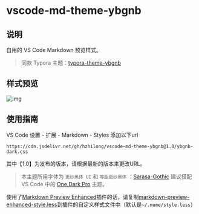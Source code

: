 # vscode-md-theme-ybgnb

## 说明

自用的 VS Code Markdown 预览样式。

> 同款 Typora 主题：[typora-theme-ybgnb](https://github.com/hzhilong/typora-theme-ybgnb)

## 样式预览

![img](https://cdn.jsdelivr.net/gh/hzhilong/person-picture@main/img/2022-09/20220929072040-1664407241.png)

## 使用指南

VS Code 设置 - 扩展 - Markdown - Styles 添加以下url

```url
https://cdn.jsdelivr.net/gh/hzhilong/vscode-md-theme-ybgnb@1.0/ybgnb-dark.css
```

其中【1.0】为发布的版本，请根据最新的版本来更改URL。

> 本主题所用字体为 `更纱黑体 UI` 和 `等距更纱黑体` ：[Sarasa-Gothic](https://github.com/be5invis/Sarasa-Gothic)
> 建议搭配 VS Code 中的 [One Dark Pro](https://marketplace.visualstudio.com/items?itemName=zhuangtongfa.Material-theme) 主题。

使用了[Markdown Preview Enhanced](https://marketplace.visualstudio.com/items?itemNae=shd101wyy.markdown-preview-enhanced)插件的话，请复制[markdown-preview-enhanced-style.less](./markdown-preview-enhanced-style.less)到插件的自定义样式文件中（默认是`~/.mume/style.less`）
